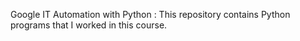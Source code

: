 Google IT Automation with Python :
This repository contains Python programs that I worked in this course.
